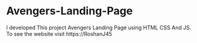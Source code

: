 # Avengers-Landing-Page
I developed This project Avengers Landing Page using HTML CSS And JS. To see the website visit https://RoshanJ45
